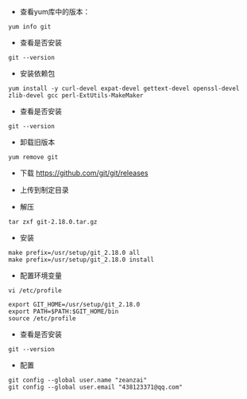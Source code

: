 - 查看yum库中的版本：

```
yum info git
```

- 查看是否安装

```
git --version
```

- 安装依赖包

```
yum install -y curl-devel expat-devel gettext-devel openssl-devel zlib-devel gcc perl-ExtUtils-MakeMaker
```

- 查看是否安装

```
git --version
```

- 卸载旧版本

```
yum remove git
```

- 下载 https://github.com/git/git/releases

- 上传到制定目录

- 解压

```
tar zxf git-2.18.0.tar.gz
```

- 安装

```
make prefix=/usr/setup/git_2.18.0 all
make prefix=/usr/setup/git_2.18.0 install
```

- 配置环境变量

```
vi /etc/profile

export GIT_HOME=/usr/setup/git_2.18.0
export PATH=$PATH:$GIT_HOME/bin
source /etc/profile
```

- 查看是否安装

```
git --version
```

- 配置

```
git config --global user.name "zeanzai"
git config --global user.email "438123371@qq.com"
```
